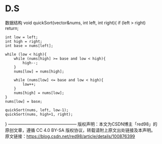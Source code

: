 # D.S
数据结构
void quickSort(vector<int>&nums, int left, int right){
    if (left > right) return;

    int low = left;
    int high = right;
    int base = nums[left];
    
    while (low < high){
        while (nums[high] >= base and low < high){
            high--;
        }
        nums[low] = nums[high];
        
        while (nums[low] <= base and low < high){
            low++;
        }
        nums[high] = nums[low];
    }
    nums[low] = base;
    
    quickSort(nums, left, low-1);
    quickSort(nums, high+1, right);
}
————————————————
版权声明：本文为CSDN博主「red98」的原创文章，遵循 CC 4.0 BY-SA 版权协议，转载请附上原文出处链接及本声明。
原文链接：https://blog.csdn.net/red98/article/details/100876399
